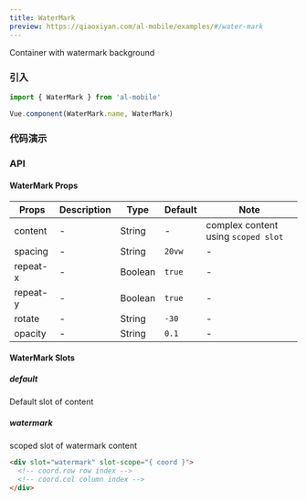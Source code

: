 ```yaml
---
title: WaterMark
preview: https://qiaoxiyan.com/al-mobile/examples/#/water-mark
---
```


Container with watermark background

### 引入

```javascript
import { WaterMark } from 'al-mobile'

Vue.component(WaterMark.name, WaterMark)
```

### 代码演示
<!-- DEMO -->

### API

#### WaterMark Props
|Props | Description | Type | Default | Note |
|----|-----|------|------ |------|
|content|-|String|-|complex content using `scoped slot`|
|spacing|-|String|`20vw`|-|
|repeat-x|-|Boolean|`true`|-|
|repeat-y|-|Boolean|`true`|-|
|rotate|-|String|`-30`|-|
|opacity|-|String|`0.1`|-|

#### WaterMark Slots

##### default
Default slot of content

##### watermark
scoped slot of watermark content

```html
<div slot="watermark" slot-scope="{ coord }">
  <!-- coord.row row index -->
  <!-- coord.col column index -->
</div>
```
